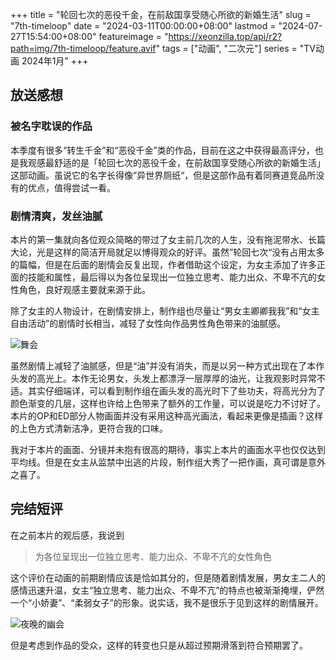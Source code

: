 +++
title = "轮回七次的恶役千金，在前敌国享受随心所欲的新婚生活"
slug = "7th-timeloop"
date = "2024-03-11T00:00:00+08:00"
lastmod = "2024-07-27T15:54:00+08:00"
featureimage = "https://xeonzilla.top/api/r2?path=img/7th-timeloop/feature.avif"
tags = ["动画", "二次元"]
series = "TV动画 2024年1月"
+++
## 放送感想
### 被名字耽误的作品
本季度有很多“转生千金”和“恶役千金”类的作品，目前在这之中获得最高评分，也是我观感最舒适的是「轮回七次的恶役千金，在前敌国享受随心所欲的新婚生活」这部动画。虽说它的名字长得像”异世界厕纸“，但是这部作品有着同赛道竞品所没有的优点，值得尝试一看。

### 剧情清爽，发丝油腻
本片的第一集就向各位观众简略的带过了女主前几次的人生，没有拖泥带水、长篇大论，光是这样的简洁开局就足以博得观众的好评。虽然”轮回七次“没有占用太多的篇幅，但是在后面的剧情会反复出现，作者借助这个设定，为女主添加了许多正面的技能和属性，最后得以为各位呈现出一位独立思考、能力出众、不卑不亢的女性角色，良好观感主要就来源于此。

除了女主的人物设计，在剧情安排上，制作组也尽量让“男女主卿卿我我”和“女主自由活动”的剧情时长相当，减轻了女性向作品男性角色带来的油腻感。

![舞会](https://xeonzilla.top/api/r2?path=img/7th-timeloop/01.avif "舞会")

虽然剧情上减轻了油腻感，但是“油”并没有消失，而是以另一种方式出现在了本作头发的高光上。本作无论男女，头发上都漂浮一层厚厚的油光，让我观影时异常不适。其实仔细端详，可以看到制作组在画头发的高光时下了些功夫，将高光分为了颜色渐变的几层，这样也许给上色带来了额外的工作量，可以说是吃力不讨好了。本片的OP和ED部分人物画面并没有采用这种高光画法，看起来更像是插画？这样的上色方式清新洁净，更符合我的口味。

我对于本片的画面、分镜并未抱有很高的期待，事实上本片的画面水平也仅仅达到平均线。但是在女主从监禁中出逃的片段，制作组大秀了一把作画，真可谓是意外之喜了。

## 完结短评
在之前本片的观后感，我说到
>为各位呈现出一位独立思考、能力出众、不卑不亢的女性角色

这个评价在动画的前期剧情应该是恰如其分的，但是随着剧情发展，男女主二人的感情迅速升温，女主“独立思考、能力出众、不卑不亢”的特点也被渐渐掩埋，俨然一个“小娇妻”、“柔弱女子”的形象。说实话，我不是很乐于见到这样的剧情展开。

![夜晚的幽会](https://xeonzilla.top/api/r2?path=img/7th-timeloop/02.avif "夜晚的幽会")

但是考虑到作品的受众，这样的转变也只是从超过预期滑落到符合预期罢了。